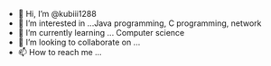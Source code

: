 - 👋 Hi, I’m @kubiii1288
- 👀 I’m interested in ...Java programming, C programming, network
- 🌱 I’m currently learning ... Computer science
- 💞️ I’m looking to collaborate on ...
- 📫 How to reach me ...

<!---
kubiii1288/kubiii1288 is a ✨ special ✨ repository because its `README.md` (this file) appears on your GitHub profile.
You can click the Preview link to take a look at your changes.
--->
